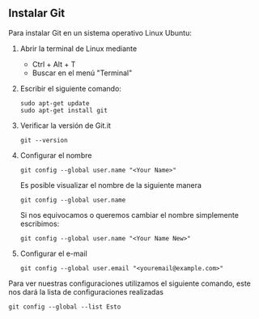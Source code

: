 ## Instalar Git

Para instalar Git en un sistema operativo Linux Ubuntu:

1. Abrir la terminal de Linux mediante 
	* Ctrl + Alt + T
	* Buscar en el menú "Terminal"

2. Escribir el siguiente comando:

	```
	sudo apt-get update
	sudo apt-get install git
	```

3. Verificar la versión de Git.it 

	```
	git --version
	```

3. Configurar el nombre

	```
	git config --global user.name "<Your Name>"
	```
	
	Es posible visualizar el nombre de la siguiente manera
	
	```
	git config --global user.name
	```

	Si nos equivocamos o queremos cambiar el nombre simplemente escribimos:

	```
	git config --global user.name "<Your Name New>"
	```

4. Configurar el e-mail

	```	
	git config --global user.email "<youremail@example.com>"
	```

Para ver nuestras configuraciones utilizamos el siguiente comando, este nos dará la lista de configuraciones realizadas

```
git config --global --list Esto
```
